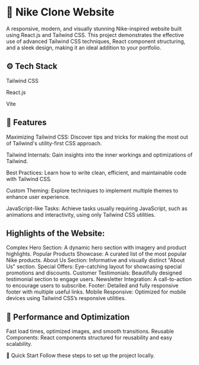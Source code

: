 # 👟 Nike Clone Website
A responsive, modern, and visually stunning Nike-inspired website built using React.js and Tailwind CSS. This project demonstrates the effective use of advanced Tailwind CSS techniques, React component structuring, and a sleek design, making it an ideal addition to your portfolio.

## ⚙️ Tech Stack
Tailwind CSS

React.js

Vite

## 🔋 Features
Maximizing Tailwind CSS: Discover tips and tricks for making the most out of Tailwind's utility-first CSS approach.

Tailwind Internals: Gain insights into the inner workings and optimizations of Tailwind.

Best Practices: Learn how to write clean, efficient, and maintainable code with Tailwind CSS.

Custom Theming: Explore techniques to implement multiple themes to enhance user experience.

JavaScript-like Tasks: Achieve tasks usually requiring JavaScript, such as animations and interactivity, using only Tailwind CSS utilities.


## Highlights of the Website:
Complex Hero Section: A dynamic hero section with imagery and product highlights.
Popular Products Showcase: A curated list of the most popular Nike products.
About Us Section: Informative and visually distinct "About Us" section.
Special Offers: Eye-catching layout for showcasing special promotions and discounts.
Customer Testimonials: Beautifully designed testimonial section to engage users.
Newsletter Integration: A call-to-action to encourage users to subscribe.
Footer: Detailed and fully responsive footer with multiple useful links.
Mobile Responsive: Optimized for mobile devices using Tailwind CSS’s responsive utilities.

## 🚀 Performance and Optimization
Fast load times, optimized images, and smooth transitions.
Reusable Components: React components structured for reusability and easy scalability.

🤸 Quick Start
Follow these steps to set up the project locally.


